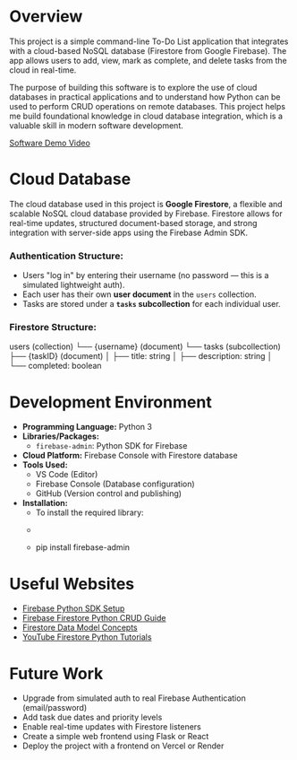 # Overview

This project is a simple command-line To-Do List application that integrates with a cloud-based NoSQL database (Firestore from Google Firebase). The app allows users to add, view, mark as complete, and delete tasks from the cloud in real-time. 

The purpose of building this software is to explore the use of cloud databases in practical applications and to understand how Python can be used to perform CRUD operations on remote databases. This project helps me build foundational knowledge in cloud database integration, which is a valuable skill in modern software development.

[Software Demo Video](http://youtube.link.goes.here)

# Cloud Database

The cloud database used in this project is **Google Firestore**, a flexible and scalable NoSQL cloud database provided by Firebase. Firestore allows for real-time updates, structured document-based storage, and strong integration with server-side apps using the Firebase Admin SDK.

### Authentication Structure:
- Users "log in" by entering their username (no password — this is a simulated lightweight auth).
- Each user has their own **user document** in the `users` collection.
- Tasks are stored under a **`tasks` subcollection** for each individual user.


### Firestore Structure:
users (collection)
└── {username} (document)
└── tasks (subcollection)
├── {taskID} (document)
│ ├── title: string
│ ├── description: string
│ └── completed: boolean

# Development Environment

- **Programming Language:** Python 3
- **Libraries/Packages:**
  - `firebase-admin`: Python SDK for Firebase
- **Cloud Platform:** Firebase Console with Firestore database
- **Tools Used:**
  - VS Code (Editor)
  - Firebase Console (Database configuration)
  - GitHub (Version control and publishing)
- **Installation:**
    - To install the required library:
    - ```bash
    - pip install firebase-admin



# Useful Websites

- [Firebase Python SDK Setup](https://firebase.google.com/docs/admin/setup)
- [Firebase Firestore Python CRUD Guide](https://firebase.google.com/docs/firestore/quickstart)
- [Firestore Data Model Concepts](https://cloud.google.com/firestore/docs/data-model)
- [YouTube Firestore Python Tutorials](https://www.youtube.com/results?search_query=python+firebase+firestore)

# Future Work

- Upgrade from simulated auth to real Firebase Authentication (email/password)
- Add task due dates and priority levels
- Enable real-time updates with Firestore listeners
- Create a simple web frontend using Flask or React
- Deploy the project with a frontend on Vercel or Render

